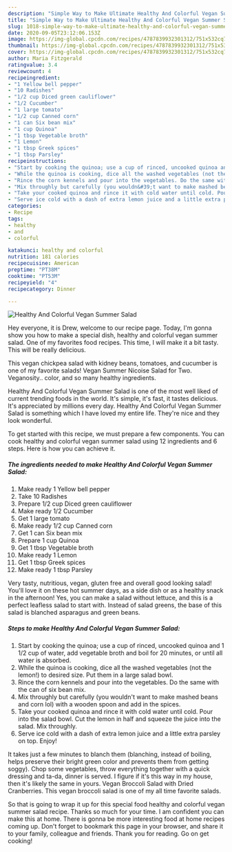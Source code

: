 ```yaml
---
description: "Simple Way to Make Ultimate Healthy And Colorful Vegan Summer Salad"
title: "Simple Way to Make Ultimate Healthy And Colorful Vegan Summer Salad"
slug: 1018-simple-way-to-make-ultimate-healthy-and-colorful-vegan-summer-salad
date: 2020-09-05T23:12:06.153Z
image: https://img-global.cpcdn.com/recipes/4787839932301312/751x532cq70/healthy-and-colorful-vegan-summer-salad-recipe-main-photo.jpg
thumbnail: https://img-global.cpcdn.com/recipes/4787839932301312/751x532cq70/healthy-and-colorful-vegan-summer-salad-recipe-main-photo.jpg
cover: https://img-global.cpcdn.com/recipes/4787839932301312/751x532cq70/healthy-and-colorful-vegan-summer-salad-recipe-main-photo.jpg
author: Maria Fitzgerald
ratingvalue: 3.4
reviewcount: 4
recipeingredient:
- "1 Yellow bell pepper"
- "10 Radishes"
- "1/2 cup Diced green cauliflower"
- "1/2 Cucumber"
- "1 large tomato"
- "1/2 cup Canned corn"
- "1 can Six bean mix"
- "1 cup Quinoa"
- "1 tbsp Vegetable broth"
- "1 Lemon"
- "1 tbsp Greek spices"
- "1 tbsp Parsley"
recipeinstructions:
- "Start by cooking the quinoa; use a cup of rinced, uncooked quinoa and 1 1/2 cup of water, add vegetable broth and boil for 20 minutes, or until all water is absorbed."
- "While the quinoa is cooking, dice all the washed vegetables (not the lemon!) to desired size. Put them in a large salad bowl."
- "Rince the corn kennels and pour into the vegetables. Do the same with the can of six bean mix."
- "Mix throughly but carefully (you wouldn&#39;t want to make mashed beans and corn lol) with a wooden spoon and add in the spices."
- "Take your cooked quinoa and rince it with cold water until cold. Pour into the salad bowl. Cut the lemon in half and squeeze the juice into the salad. Mix throughly."
- "Serve ice cold with a dash of extra lemon juice and a little extra parsley on top. Enjoy!"
categories:
- Recipe
tags:
- healthy
- and
- colorful

katakunci: healthy and colorful 
nutrition: 181 calories
recipecuisine: American
preptime: "PT38M"
cooktime: "PT53M"
recipeyield: "4"
recipecategory: Dinner

---
```



![Healthy And Colorful Vegan Summer Salad](https://img-global.cpcdn.com/recipes/4787839932301312/751x532cq70/healthy-and-colorful-vegan-summer-salad-recipe-main-photo.jpg)

Hey everyone, it is Drew, welcome to our recipe page. Today, I'm gonna show you how to make a special dish, healthy and colorful vegan summer salad. One of my favorites food recipes. This time, I will make it a bit tasty. This will be really delicious.

This vegan chickpea salad with kidney beans, tomatoes, and cucumber is one of my favorite salads! Vegan Summer Nicoise Salad for Two. Veganosity.. color, and so many healthy ingredients.

Healthy And Colorful Vegan Summer Salad is one of the most well liked of current trending foods in the world. It's simple, it's fast, it tastes delicious. It's appreciated by millions every day. Healthy And Colorful Vegan Summer Salad is something which I have loved my entire life. They're nice and they look wonderful.


To get started with this recipe, we must prepare a few components. You can cook healthy and colorful vegan summer salad using 12 ingredients and 6 steps. Here is how you can achieve it.

<!--inarticleads1-->

##### The ingredients needed to make Healthy And Colorful Vegan Summer Salad:

1. Make ready 1 Yellow bell pepper
1. Take 10 Radishes
1. Prepare 1/2 cup Diced green cauliflower
1. Make ready 1/2 Cucumber
1. Get 1 large tomato
1. Make ready 1/2 cup Canned corn
1. Get 1 can Six bean mix
1. Prepare 1 cup Quinoa
1. Get 1 tbsp Vegetable broth
1. Make ready 1 Lemon
1. Get 1 tbsp Greek spices
1. Make ready 1 tbsp Parsley


Very tasty, nutritious, vegan, gluten free and overall good looking salad! You&#39;ll love it on these hot summer days, as a side dish or as a healthy snack in the afternoon! Yes, you can make a salad without lettuce, and this is a perfect leafless salad to start with. Instead of salad greens, the base of this salad is blanched asparagus and green beans. 

<!--inarticleads2-->

##### Steps to make Healthy And Colorful Vegan Summer Salad:

1. Start by cooking the quinoa; use a cup of rinced, uncooked quinoa and 1 1/2 cup of water, add vegetable broth and boil for 20 minutes, or until all water is absorbed.
1. While the quinoa is cooking, dice all the washed vegetables (not the lemon!) to desired size. Put them in a large salad bowl.
1. Rince the corn kennels and pour into the vegetables. Do the same with the can of six bean mix.
1. Mix throughly but carefully (you wouldn&#39;t want to make mashed beans and corn lol) with a wooden spoon and add in the spices.
1. Take your cooked quinoa and rince it with cold water until cold. Pour into the salad bowl. Cut the lemon in half and squeeze the juice into the salad. Mix throughly.
1. Serve ice cold with a dash of extra lemon juice and a little extra parsley on top. Enjoy!


It takes just a few minutes to blanch them (blanching, instead of boiling, helps preserve their bright green color and prevents them from getting soggy). Chop some vegetables, throw everything together with a quick dressing and ta-da, dinner is served. I figure if it&#39;s this way in my house, then it&#39;s likely the same in yours. Vegan Broccoli Salad with Dried Cranberries. This vegan broccoli salad is one of my all time favorite salads. 

So that is going to wrap it up for this special food healthy and colorful vegan summer salad recipe. Thanks so much for your time. I am confident you can make this at home. There is gonna be more interesting food at home recipes coming up. Don't forget to bookmark this page in your browser, and share it to your family, colleague and friends. Thank you for reading. Go on get cooking!
